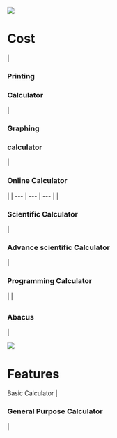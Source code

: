 ![](RackMultipart20210211-4-6glz98_html_d160c8accb42cca3.gif)

##
# Cost

|

### Printing

### Calculator
 |

### Graphing

### calculator
 |

### Online Calculator
 |
| --- | --- | --- |
|

### Scientific Calculator
 |


### Advance scientific Calculator
 |

### Programming Calculator
 |
|


##
### Abacus

 |


 ![](RackMultipart20210211-4-6glz98_html_f8aaa488af7ece8.gif)
# Features
Basic Calculator |
### General Purpose Calculator
 |